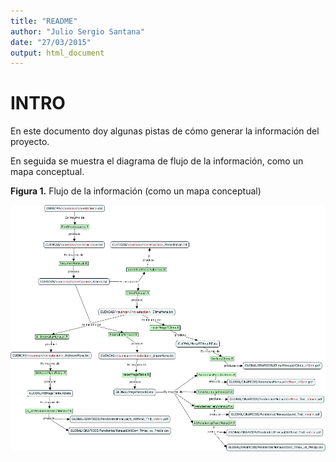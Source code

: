 ```yaml
---
title: "README"
author: "Julio Sergio Santana"
date: "27/03/2015"
output: html_document
---
```

# INTRO
En este documento doy algunas pistas de cómo generar la información del  
proyecto.

En seguida se muestra el diagrama de flujo de la información, como un  
mapa conceptual.

**Figura 1.** Flujo de la información (como un mapa conceptual)

![Flujo de la info](MapaConceptual.jpg)
